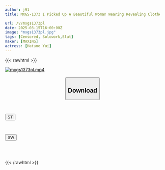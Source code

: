 ```yaml
---
author: j91
title: MXGS-1373 I Picked Up A Beautiful Woman Wearing Revealing Clothes, But She Was So Sassy That I Ended Up Milking Her Like In An Erotic Manga. Yui Hatano

url: /v/mxgs1373pl
date: 2025-03-15T16:00:00Z
image: "mxgs1373pl.jpg"
tags: [Censored, Solowork,Slut]
maker: [MAXING]
actress: [Hatano Yui]
---
```



{{< rawhtml >}}

<div class="video" data-videoid="WXo11voVMRUbzYb">
    <a href="javascript:;">
        <img src="/v/mxgs1373pl/mxgs1373pl.jpg" width="WIDTH" height="HEIGHT" alt="mxgs1373pl.mp4" loading="lazy">
    </a>
</div>

<script type="text/javascript" src="https://j91.asia/asset/on-demand-st.js"></script>

<br>
  <link rel="stylesheet" href="https://j91.asia/asset/bs5.css">
  
  <center>
  <button class="btn btn-primary" type="button" data-bs-toggle="collapse" data-bs-target=".multi-collapse" aria-expanded="false" aria-controls="multiCollapseExample1 multiCollapseExample2"><h2>Download</h2></button></center>
</p>
<div class="row">
  <div class="col">
    <div class="collapse multi-collapse" id="multiCollapseExample1">
      <div class="card card-body">
	      	      <br>
<div class="buttons">  
<p><a href="/v/mxgs1373pl/st.html" target="_blank"><button class="btn-hover color-3"><i class="fa fa-download"></i> ST</button></a></p></div>
    </div>
  </div>
</div>
  <div class="col">
    <div class="collapse multi-collapse" id="multiCollapseExample2">
      <div class="card card-body">
	      <br>
<div class="buttons">
<p><a href="/v/mxgs1373pl/sw.html" target="_blank"><button class="btn-hover color-2"><i class="fa fa-download"></i> SW</button></a></p></div>
<br><br>
      </div>
    </div>
  </div>
</div>

{{< /rawhtml >}}